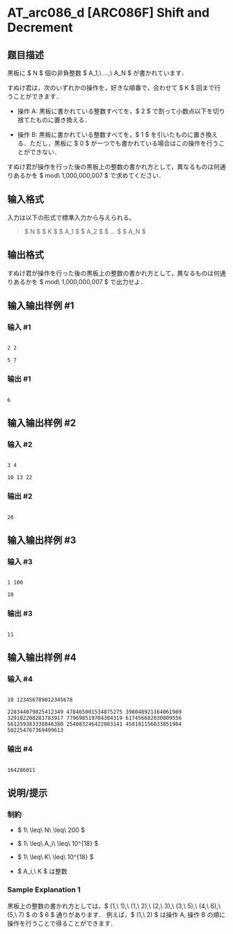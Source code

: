 # AT_arc086_d [ARC086F] Shift and Decrement

## 题目描述

[problemUrl]: https://atcoder.jp/contests/arc086/tasks/arc086_d

黒板に $ N $ 個の非負整数 $ A_1,\ ...,\ A_N $ が書かれています．

すぬけ君は，次のいずれかの操作を，好きな順番で，合わせて $ K $ 回まで行うことができます．

- 操作 A: 黒板に書かれている整数すべてを，$ 2 $ で割って小数点以下を切り捨てたものに置き換える．
- 操作 B: 黒板に書かれている整数すべてを，$ 1 $ を引いたものに置き換える．ただし，黒板に $ 0 $ が一つでも書かれている場合はこの操作を行うことができない．

すぬけ君が操作を行った後の黒板上の整数の書かれ方として，異なるものは何通りあるかを $ mod\ 1,000,000,007 $ で求めてください．

## 输入格式

入力は以下の形式で標準入力から与えられる。

> $ N $ $ K $ $ A_1 $ $ A_2 $ $ ... $ $ A_N $

## 输出格式

すぬけ君が操作を行った後の黒板上の整数の書かれ方として，異なるものは何通りあるかを $ mod\ 1,000,000,007 $ で出力せよ．

## 输入输出样例 #1

### 输入 #1

```
2 2
5 7
```

### 输出 #1

```
6
```

## 输入输出样例 #2

### 输入 #2

```
3 4
10 13 22
```

### 输出 #2

```
20
```

## 输入输出样例 #3

### 输入 #3

```
1 100
10
```

### 输出 #3

```
11
```

## 输入输出样例 #4

### 输入 #4

```
10 123456789012345678
228344079825412349 478465001534875275 398048921164061989 329102208281783917 779698519704384319 617456682030809556 561259383338846380 254083246422083141 458181156833851984 502254767369499613
```

### 输出 #4

```
164286011
```

## 说明/提示

### 制約

- $ 1\ \leq\ N\ \leq\ 200 $
- $ 1\ \leq\ A_i\ \leq\ 10^{18} $
- $ 1\ \leq\ K\ \leq\ 10^{18} $
- $ A_i,\ K $ は整数

### Sample Explanation 1

黒板上の整数の書かれ方としては，$ (1,\ 1),\ (1,\ 2),\ (2,\ 3),\ (3,\ 5),\ (4,\ 6),\ (5,\ 7) $ の $ 6 $ 通りがあります． 例えば，$ (1,\ 2) $ は操作 A, 操作 B の順に操作を行うことで得ることができます．